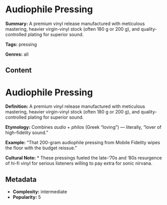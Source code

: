 # Audiophile Pressing

**Summary:** A premium vinyl release manufactured with meticulous mastering, heavier virgin-vinyl stock (often 180 g or 200 g), and quality-controlled plating for superior sound.

**Tags:** pressing

**Genres:** all

## Content

# Audiophile Pressing

**Definition:** A premium vinyl release manufactured with meticulous mastering, heavier virgin-vinyl stock (often 180 g or 200 g), and quality-controlled plating for superior sound.

**Etymology:** Combines *audio* + *philos* (Greek “loving”) — literally, “lover of high-fidelity sound.”

**Example:** “That 200-gram audiophile pressing from Mobile Fidelity wipes the floor with the budget reissue.”

**Cultural Note:** * These pressings fueled the late-’70s and ’80s resurgence of hi-fi vinyl for serious listeners willing to pay extra for sonic nirvana.

## Metadata

- **Complexity:** intermediate
- **Popularity:** 5
